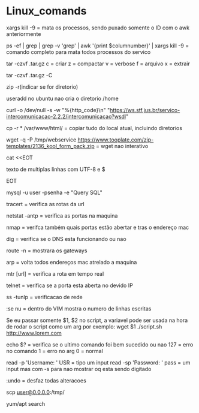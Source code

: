 # Linux_comands

xargs kill -9 = mata os processos, sendo puxado somente o ID com o awk anteriormente

ps -ef | grep <service> | grep -v 'grep' | awk '{print $columnumber}' | xargs kill -9 = comando completo para mata todos processos do servico

tar -czvf  <nome do arquivo>.tar.gz <caminho para compactar>
c = criar
z = compactar
v = verbose
f = arquivo
x = extrair

tar -czvf  <nome do arquivo>.tar.gz -C <caminho para extrair>

zip -r(indicar se for diretorio) <nome do arquivo> <localparasalvar>

useradd no ubuntu nao cria o diretorio /home

curl -o /dev/null -s -w "%{http_code}\n" "https://ws.stf.jus.br/servico-intercomunicacao-2.2.2/intercomunicacao?wsdl"

cp -r * /var/www/html/ = copiar tudo do local atual, incluindo diretorios


wget -q -P /tmp/webservice https://www.tooplate.com/zip-templates/2136_kool_form_pack.zip = wget nao interativo

cat <<EOT 

texto
de
multiplas
linhas
com UTF-8 e $

EOT

mysql -u user -psenha -e "Query SQL"

tracert <url> = verifica as rotas da url

netstat -antp = verifica as portas na maquina

nmap <ipmaquina> = verifca também quais portas estão abertar e tras o endereço mac

dig <url> = verifica se o DNS esta funcionando ou nao 

route -n = mostrara os gateways

arp = volta todos endereços mac atrelado a maquina

mtr [url] = verifica a rota em tempo real 

telnet <ip porta> = verifica se a porta esta aberta no devido IP

ss -tunlp = verificacao de rede 

:se nu = dentro do VIM mostra o numero de linhas escritas

Se eu passar somente $1, $2 no script, a variavel pode ser usada na hora de rodar o script como um arg
por exemplo: wget $1   ./script.sh http://www.lorem.com

echo $? = verifica se o ultimo comando foi bem sucedido ou nao
127 = erro no comando
1 = erro no arg
0 = normal

read -p 'Username: ' USR = tipo um input
read -sp 'Password: ' pass = um input mas com -s para nao mostrar oq esta sendo digitado


:undo = desfaz todas alteracoes

scp <arquivo> user@0.0.0.0:/tmp/

yum/apt search <pacote>
